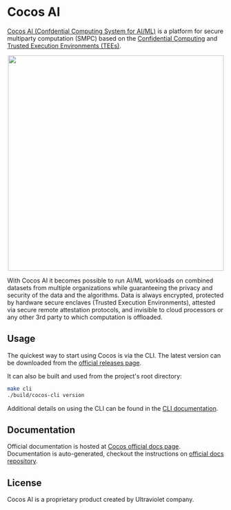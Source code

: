 # Cocos AI
[Cocos AI (Confdential Computing System for AI/ML)][cocos] is a platform for secure multiparty computation (SMPC)
based on the [Confidential Computing][cc] and [Trusted Execution Environments (TEEs)][tee].

<p align="center">
  <img src="https://cocos.ai/images/Collaborative%20AI.drawio.svg" width="500" height="500">
</p>

With Cocos AI it becomes possible to run AI/ML workloads on combined datasets from multiple organizations
while guaranteeing the privacy and security of the data and the algorithms.
Data is always encrypted, protected by hardware secure enclaves (Trusted Execution Environments),
attested via secure remote attestation protocols, and invisible to cloud processors or any other
3rd party to which computation is offloaded.

## Usage

The quickest way to start using Cocos is via the CLI. The latest version can be downloaded from the [official releases page][rel].

It can also be built and used from the project's root directory:

```bash
make cli
./build/cocos-cli version
```

Additional details on using the CLI can be found in the [CLI documentation](https://docs.cocos.ai/cli).

## Documentation

Official documentation is hosted at [Cocos official docs page][docs]. Documentation is auto-generated, checkout the instructions on [official docs repository](https://github.com/ultravioletrs/docs).

## License
Cocos AI is a proprietary product created by Ultraviolet company.

[cc]: https://confidentialcomputing.io/white-papers-reports/
[cocos]: https://cocos.ai/
[rel]: https://github.com/ultraviolet/cocos/releases
[tee]: https://en.wikipedia.org/wiki/Trusted_execution_environment
[docs]: https://docs.cocos.ultraviolet.rs

